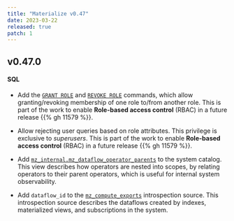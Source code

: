 ```yaml
---
title: "Materialize v0.47"
date: 2023-03-22
released: true
patch: 1
---
```


## v0.47.0

#### SQL

* Add the [`GRANT ROLE`](/sql/grant-role) and [`REVOKE ROLE`](/sql/revoke-role)
  commands, which allow granting/revoking membership of one role to/from another
  role. This is part of the work to enable **Role-based access control** (RBAC)
  in a future release {{% gh 11579 %}}.

* Allow rejecting user queries based on role attributes. This privilege is
  exclusive to _superusers_. This is part of the work to enable **Role-based
  access control** (RBAC) in a future release {{% gh 11579 %}}.

* Add [`mz_internal.mz_dataflow_operator_parents`](/sql/system-catalog/mz_internal/#mz_dataflow_operator_parents)
  to the system catalog. This view describes how operators are nested into
  scopes, by relating operators to their parent operators, which is useful for
  internal system observability.

* Add `dataflow_id` to the [`mz_compute_exports`](/sql/system-catalog/mz_internal/#mz_compute_exports)
  introspection source. This introspection source describes the dataflows
  created by indexes, materialized views, and subscriptions in the system.
